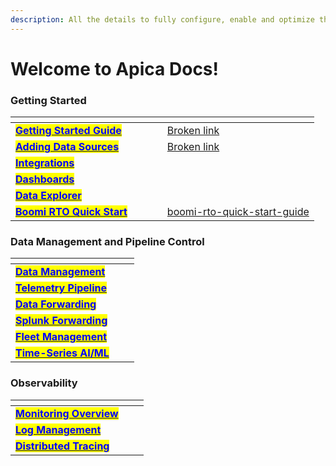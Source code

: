 ```yaml
---
description: All the details to fully configure, enable and optimize the Ascent platform.
---
```


# Welcome to Apica Docs!

### Getting Started

<table data-view="cards"><thead><tr><th></th><th data-hidden data-card-cover data-type="files"></th><th data-hidden></th><th data-hidden></th><th data-hidden data-card-target data-type="content-ref"></th></tr></thead><tbody><tr><td><a href="getting-started/ascent/"><mark style="color:blue;"><strong>Getting Started Guide</strong></mark></a></td><td></td><td></td><td></td><td><a href="broken-reference">Broken link</a></td></tr><tr><td><a href="data-sources/overview.md"><mark style="color:blue;"><strong>Adding Data Sources</strong></mark></a></td><td></td><td></td><td></td><td><a href="broken-reference">Broken link</a></td></tr><tr><td><a href="integrations/list-of-integrations/"><mark style="color:blue;"><strong>Integrations</strong></mark></a></td><td></td><td></td><td></td><td></td></tr><tr><td><a href="getting-started/overview.md"><mark style="color:blue;"><strong>Dashboards</strong></mark></a></td><td></td><td></td><td></td><td></td></tr><tr><td><a href="data-management/overview-1/"><mark style="color:blue;"><strong>Data Explorer</strong></mark></a></td><td></td><td></td><td></td><td></td></tr><tr><td><a href="getting-started/boomi-rto-quick-start-guide/"><mark style="color:blue;"><strong>Boomi RTO Quick Start</strong></mark></a></td><td></td><td></td><td></td><td><a href="getting-started/boomi-rto-quick-start-guide/">boomi-rto-quick-start-guide</a></td></tr></tbody></table>

### Data Management and Pipeline Control

<table data-view="cards"><thead><tr><th></th><th data-hidden></th><th data-hidden></th></tr></thead><tbody><tr><td><a href="data-management/overview.md"><mark style="color:blue;"><strong>Data Management</strong></mark></a></td><td></td><td></td></tr><tr><td><a href="flow/pipeline-management/data-flow-pipelines.md"><mark style="color:blue;"><strong>Telemetry Pipeline</strong></mark></a></td><td></td><td></td></tr><tr><td><a href="flow/forwarding-to-monitoring-tools/datadog-forwarding.md"><mark style="color:blue;"><strong>Data Forwarding</strong></mark></a></td><td></td><td></td></tr><tr><td><a href="flow/splunk-forwarding/"><mark style="color:blue;"><strong>Splunk Forwarding</strong></mark></a></td><td></td><td></td></tr><tr><td><a href="fleet-management/overview.md"><mark style="color:blue;"><strong>Fleet Management</strong></mark></a></td><td></td><td></td></tr><tr><td><a href="logiq-events/time-series-ai-ml/"><mark style="color:blue;"><strong>Time-Series AI/ML</strong></mark></a></td><td></td><td></td></tr></tbody></table>

### Observability

<table data-view="cards"><thead><tr><th></th><th data-hidden></th><th data-hidden></th></tr></thead><tbody><tr><td><a href="infra-and-application-monitoring/prometheus/"><mark style="color:blue;"><strong>Monitoring Overview</strong></mark></a></td><td></td><td></td></tr><tr><td><a href="log-management/log-management-overview.md"><mark style="color:blue;"><strong>Log Management</strong></mark></a></td><td></td><td></td></tr><tr><td><a href="observe/overview/"><mark style="color:blue;"><strong>Distributed Tracing</strong></mark></a></td><td></td><td></td></tr></tbody></table>

